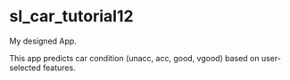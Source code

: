 # sl_car_tutorial12
My designed App.  

This app predicts car condition (unacc, acc, good, vgood) based on user-selected features.
